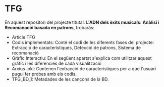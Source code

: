 # TFG

En aquest repositori del projecte titutal: **L'ADN dels èxits musicals: Anàlisi i Recomanació basada en patrons**, trobaràs:

- Article TFG
- Codis implementats: Conté el codi de les diferents fases del projecte: Extracció de característiques, Detecció de patrons, Sistema de recomanació
- Gràfic Interactiu: En el següent apartat s'explica com utilitzar aquest gràfic i les diferencies de cada visualització
- Arxius .pkl: Contenen l'extracció de característiques per a que l'usuari pugui fer probes amb els codis.
- TFG_BD_1: Metadades de les cançons de la BD.


